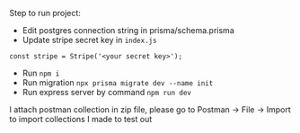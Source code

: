 Step to run project:

- Edit postgres connection string in prisma/schema.prisma
- Update stripe secret key in `index.js`
```
const stripe = Stripe('<your secret key>');
```
- Run `npm i`
- Run migration `npx prisma migrate dev --name init`
- Run express server by command `npm run dev`

I attach postman collection in zip file, please go to Postman -> File -> Import to import collections I made to test out
